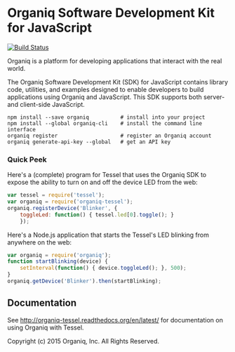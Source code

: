 # Organiq Software Development Kit for JavaScript
[![Build Status](https://travis-ci.org/organiq/organiq-sdk-js.svg?branch=master)](https://travis-ci.org/organiq/organiq-sdk-js)

Organiq is a platform for developing applications that interact with the real world.

The Organiq Software Development Kit (SDK) for JavaScript contains library code, utilities, and examples designed to enable developers to build applications using Organiq and JavaScript. This SDK supports both server- and client-side JavaScript.

    npm install --save organiq          # install into your project
    npm install --global organiq-cli    # install the command line interface
    organiq register                    # register an Organiq account
    organiq generate-api-key --global   # get an API key 

### Quick Peek

Here's a (complete) program for Tessel that uses the Organiq SDK to expose the ability to turn on and off the device LED from the web:

```JavaScript
var tessel = require('tessel');
var organiq = require('organiq-tessel');
organiq.registerDevice('Blinker', {
    toggleLed: function() { tessel.led[0].toggle(); }
    });
```

Here's a Node.js application that starts the Tessel's LED blinking from anywhere on the web:

```JavaScript
var organiq = require('organiq');
function startBlinking(device) {
    setInterval(function() { device.toggleLed(); }, 500);
}
organiq.getDevice('Blinker').then(startBlinking);
```

## Documentation

See <http://organiq-tessel.readthedocs.org/en/latest/> for documentation on using Organiq with Tessel. 



Copyright (c) 2015 Organiq, Inc. All Rights Reserved.

